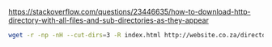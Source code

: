 https://stackoverflow.com/questions/23446635/how-to-download-http-directory-with-all-files-and-sub-directories-as-they-appear

```sh
wget -r -np -nH --cut-dirs=3 -R index.html http://website.co.za/directory-index/
```
